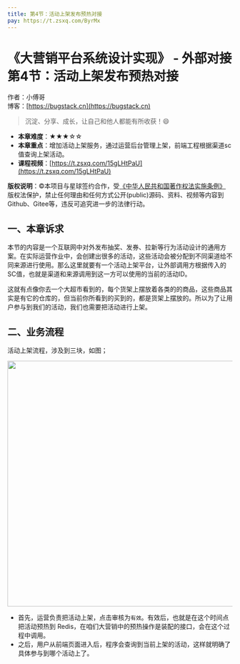 ```yaml
---
title: 第4节：活动上架发布预热对接
pay: https://t.zsxq.com/ByrMx
---
```


# 《大营销平台系统设计实现》 - 外部对接 第4节：活动上架发布预热对接

作者：小傅哥
<br/>博客：[https://bugstack.cn](https://bugstack.cn)

>沉淀、分享、成长，让自己和他人都能有所收获！😄

- **本章难度**：★★★☆☆
- **本章重点**：增加活动上架服务，通过运营后台管理上架，前端工程根据渠道sc值查询上架活动。
- **课程视频**：[https://t.zsxq.com/15gLHtPaU](https://t.zsxq.com/15gLHtPaU)

**版权说明**：©本项目与星球签约合作，受[《中华人民共和国著作权法实施条例》](http://www.gov.cn/zhengce/2020-12/26/content_5573623.htm) 版权法保护，禁止任何理由和任何方式公开(public)源码、资料、视频等内容到Github、Gitee等，违反可追究进一步的法律行动。

## 一、本章诉求

本节的内容是一个互联网中对外发布抽奖、发券、拉新等行为活动设计的通用方案。在实际运营作业中，会创建出很多的活动，这些活动会被分配到不同渠道给不同来源进行使用。那么这里就要有一个活动上架平台，让外部调用方根据传入的SC值，也就是渠道和来源调用到这一方可以使用的当前的活动ID。

这就有点像你去一个大超市看到的，每个货架上摆放着各类的的商品，这些商品其实是有它的仓库的，但当前你所看到的买到的，都是货架上摆放的。所以为了让用户参与到我们的活动，我们也需要把活动进行上架。

## 二、业务流程

活动上架流程，涉及到三块，如图；

<div align="center">
    <img src="https://bugstack.cn/images/article/project/big-market/big-market-53-01.png" width="550px">
</div>

- 首先，运营负责把活动上架，点击审核为`有效`。有效后，也就是在这个时间点把活动预热到 Redis，在咱们大营销中的预热操作是装配的接口，会在这个过程中调用。
- 之后，用户从前端页面进入后，程序会查询到当前上架的活动，这样就明确了具体参与到哪个活动上了。

